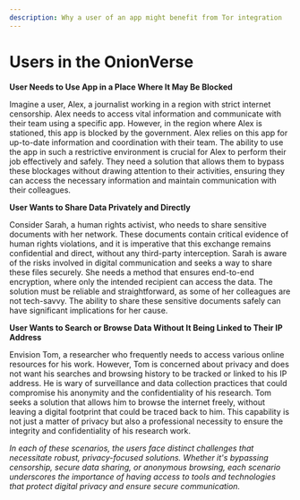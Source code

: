 ```yaml
---
description: Why a user of an app might benefit from Tor integration
---
```


# Users in the OnionVerse

**User Needs to Use App in a Place Where It May Be Blocked**

Imagine a user, Alex, a journalist working in a region with strict internet censorship. Alex needs to access vital information and communicate with their team using a specific app. However, in the region where Alex is stationed, this app is blocked by the government. Alex relies on this app for up-to-date information and coordination with their team. The ability to use the app in such a restrictive environment is crucial for Alex to perform their job effectively and safely. They need a solution that allows them to bypass these blockages without drawing attention to their activities, ensuring they can access the necessary information and maintain communication with their colleagues.

**User Wants to Share Data Privately and Directly**

Consider Sarah, a human rights activist, who needs to share sensitive documents with her network. These documents contain critical evidence of human rights violations, and it is imperative that this exchange remains confidential and direct, without any third-party interception. Sarah is aware of the risks involved in digital communication and seeks a way to share these files securely. She needs a method that ensures end-to-end encryption, where only the intended recipient can access the data. The solution must be reliable and straightforward, as some of her colleagues are not tech-savvy. The ability to share these sensitive documents safely can have significant implications for her cause.

**User Wants to Search or Browse Data Without It Being Linked to Their IP Address**

Envision Tom, a researcher who frequently needs to access various online resources for his work. However, Tom is concerned about privacy and does not want his searches and browsing history to be tracked or linked to his IP address. He is wary of surveillance and data collection practices that could compromise his anonymity and the confidentiality of his research. Tom seeks a solution that allows him to browse the internet freely, without leaving a digital footprint that could be traced back to him. This capability is not just a matter of privacy but also a professional necessity to ensure the integrity and confidentiality of his research work.

_In each of these scenarios, the users face distinct challenges that necessitate robust, privacy-focused solutions. Whether it's bypassing censorship, secure data sharing, or anonymous browsing, each scenario underscores the importance of having access to tools and technologies that protect digital privacy and ensure secure communication._
